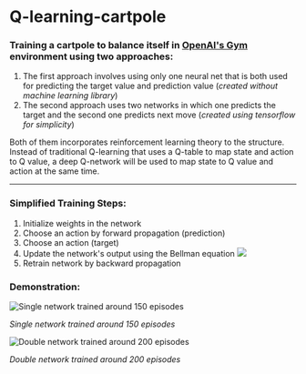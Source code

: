 # Q-learning-cartpole

### Training a cartpole to balance itself in [OpenAI's Gym](http://gym.openai.com/) environment using two approaches:
1. The first approach involves using only one neural net that is both used for predicting the target value and prediction value (*created without machine learning library*)
2. The second approach uses two networks in which one predicts the target and the second  one predicts next move (*created using tensorflow for simplicity*)

Both of them incorporates reinforcement learning theory to the structure. Instead of traditional Q-learning that uses a Q-table to map state and action to Q value, a deep Q-network will be used to map state to Q value and action at the same time.

---
### Simplified Training Steps:
1. Initialize weights in the network
2. Choose an action by forward propagation (prediction)
3. Choose an action (target)
4. Update the network's output using the Bellman equation ![](https://miro.medium.com/max/700/1*CLBIXdpk8ft0-1MFH8FwUg.png)
5. Retrain network by backward propagation

### Demonstration:
![Single network trained around 150 episodes](https://media.giphy.com/media/6kIuZ8Mjnb4o2i7ro8/source.gif?cid=790b7611ccbcbe855f1511b0fcc7ba7e3fe8f5fc4d301cd0&rid=source.gif&ct=g)

*Single network trained around 150 episodes*

![Double network trained around 200 episodes](https://media.giphy.com/media/R30MAxt76V7cHCFona/source.gif?cid=790b761155f7a6263af6b86d24f3dff38dc5b56e57c7e702&rid=source.gif&ct=g)

*Double network trained around 200 episodes*

